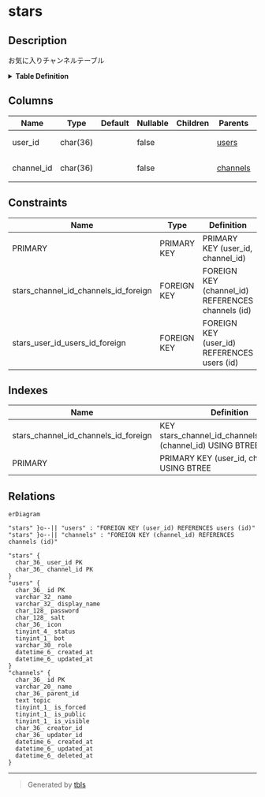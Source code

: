# stars

## Description

お気に入りチャンネルテーブル

<details>
<summary><strong>Table Definition</strong></summary>

```sql
CREATE TABLE `stars` (
  `user_id` char(36) NOT NULL,
  `channel_id` char(36) NOT NULL,
  PRIMARY KEY (`user_id`,`channel_id`),
  KEY `stars_channel_id_channels_id_foreign` (`channel_id`),
  CONSTRAINT `stars_channel_id_channels_id_foreign` FOREIGN KEY (`channel_id`) REFERENCES `channels` (`id`) ON DELETE CASCADE ON UPDATE CASCADE,
  CONSTRAINT `stars_user_id_users_id_foreign` FOREIGN KEY (`user_id`) REFERENCES `users` (`id`) ON DELETE CASCADE ON UPDATE CASCADE
) ENGINE=InnoDB DEFAULT CHARSET=utf8mb4
```

</details>

## Columns

| Name | Type | Default | Nullable | Children | Parents | Comment |
| ---- | ---- | ------- | -------- | -------- | ------- | ------- |
| user_id | char(36) |  | false |  | [users](users.md) | ユーザーUUID |
| channel_id | char(36) |  | false |  | [channels](channels.md) | チャンネルUUID |

## Constraints

| Name | Type | Definition |
| ---- | ---- | ---------- |
| PRIMARY | PRIMARY KEY | PRIMARY KEY (user_id, channel_id) |
| stars_channel_id_channels_id_foreign | FOREIGN KEY | FOREIGN KEY (channel_id) REFERENCES channels (id) |
| stars_user_id_users_id_foreign | FOREIGN KEY | FOREIGN KEY (user_id) REFERENCES users (id) |

## Indexes

| Name | Definition |
| ---- | ---------- |
| stars_channel_id_channels_id_foreign | KEY stars_channel_id_channels_id_foreign (channel_id) USING BTREE |
| PRIMARY | PRIMARY KEY (user_id, channel_id) USING BTREE |

## Relations

```mermaid
erDiagram

"stars" }o--|| "users" : "FOREIGN KEY (user_id) REFERENCES users (id)"
"stars" }o--|| "channels" : "FOREIGN KEY (channel_id) REFERENCES channels (id)"

"stars" {
  char_36_ user_id PK
  char_36_ channel_id PK
}
"users" {
  char_36_ id PK
  varchar_32_ name
  varchar_32_ display_name
  char_128_ password
  char_128_ salt
  char_36_ icon
  tinyint_4_ status
  tinyint_1_ bot
  varchar_30_ role
  datetime_6_ created_at
  datetime_6_ updated_at
}
"channels" {
  char_36_ id PK
  varchar_20_ name
  char_36_ parent_id
  text topic
  tinyint_1_ is_forced
  tinyint_1_ is_public
  tinyint_1_ is_visible
  char_36_ creator_id
  char_36_ updater_id
  datetime_6_ created_at
  datetime_6_ updated_at
  datetime_6_ deleted_at
}
```

---

> Generated by [tbls](https://github.com/k1LoW/tbls)

